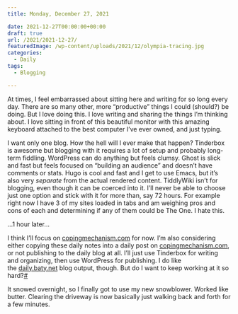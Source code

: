 ```yaml
---
title: Monday, December 27, 2021

date: 2021-12-27T00:00:00+00:00
draft: true
url: /2021/2021-12-27/
featuredImage: /wp-content/uploads/2021/12/olympia-tracing.jpg
categories:
  - Daily
tags:
  - Blogging

---
```

At times, I feel embarrassed about sitting here and writing for so long every day. There are so many other, more &#8220;productive&#8221; things I could (should?) be doing. But I love doing this. I love writing and sharing the things I&#8217;m thinking about. I love sitting in front of this beautiful monitor with this amazing keyboard attached to the best computer I&#8217;ve ever owned, and just typing.

I want only one blog. How the hell will I ever make that happen? Tinderbox is awesome but blogging with it requires a lot of setup and probably long-term fiddling. WordPress can do anything but feels clumsy. Ghost is slick and fast but feels focused on &#8220;building an audience&#8221; and doesn&#8217;t have comments or stats. Hugo is cool and fast and I get to use Emacs, but it&#8217;s also very&nbsp;_separate_&nbsp;from the actual rendered content. TiddlyWiki isn&#8217;t for blogging, even though it can be coerced into it. I&#8217;ll never be able to choose just one option and stick with it for more than, say 72 hours. For example right now I have 3 of my sites loaded in tabs and am weighing pros and cons of each and determining if any of them could be The One. I hate this.

&#8230;1 hour later&#8230;

I think I&#8217;ll focus on&nbsp;[copingmechanism.com][2]&nbsp;for now. I&#8217;m also considering either copying these daily notes into a daily post on&nbsp;[copingmechanism.com][2], or not publishing to the daily blog at all. I&#8217;ll just use Tinderbox for writing and organizing, then use WordPress for publishing. I do like the&nbsp;[daily.baty.net][3]&nbsp;blog output, though. But do I want to keep working at it so hard?[#][4]

It snowed overnight, so I finally got to use my new snowblower. Worked like butter. Clearing the driveway is now basically just walking back and forth for a few minutes.

 [1]: http://localhost/img/2021/20211227-spiders.png
 [2]: http://baty.net/
 [3]: http://daily.baty.net/
 [4]: http://localhost/posts/2021/12/27/I-got-to-use-my-new-snow.html
